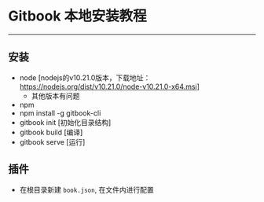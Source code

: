 # Gitbook 本地安装教程

---

## 安装
- node [nodejs的v10.21.0版本，下载地址：https://nodejs.org/dist/v10.21.0/node-v10.21.0-x64.msi]
  - 其他版本有问题
- npm
- npm install -g gitbook-cli
- gitbook init [初始化目录结构]
- gitbook build [编译]
- gitbook serve [运行]

## 插件
- 在根目录新建 `book.json`, 在文件内进行配置